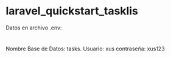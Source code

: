 # laravel_quickstart_tasklis
Datos en archivo .env:
#
Nombre Base de Datos: tasks.
Usuario: xus
contraseña: xus123
